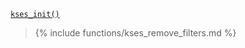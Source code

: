 <p><code><a href="https://developer.wordpress.org/reference/functions/kses_init/">kses_init()</a></code></p>

<blockquote>

{% include functions/kses_remove_filters.md %}

</blockquote>
